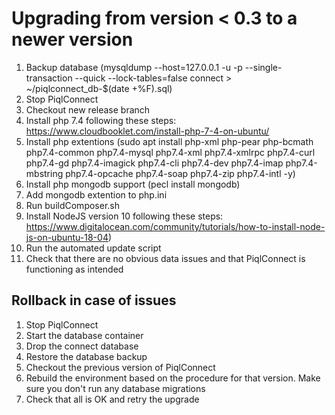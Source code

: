 # Upgrading from version < 0.3 to a newer version

1. Backup database (mysqldump --host=127.0.0.1 -u <DB-user> -p --single-transaction --quick --lock-tables=false connect > ~/piqlconnect_db-$(date +%F).sql)
2. Stop PiqlConnect
3. Checkout new release branch
4. Install php 7.4 following these steps: https://www.cloudbooklet.com/install-php-7-4-on-ubuntu/
5. Install php extentions (sudo apt install php-xml php-pear php-bcmath php7.4-common php7.4-mysql php7.4-xml php7.4-xmlrpc php7.4-curl php7.4-gd php7.4-imagick php7.4-cli php7.4-dev php7.4-imap php7.4-mbstring php7.4-opcache php7.4-soap php7.4-zip php7.4-intl -y)
6. Install php mongodb support (pecl install mongodb)
7. Add mongodb extention to php.ini
8. Run buildComposer.sh
9. Install NodeJS version 10 following these steps: https://www.digitalocean.com/community/tutorials/how-to-install-node-js-on-ubuntu-18-04)
9. Run the automated update script
10. Check that there are no obvious data issues and that PiqlConnect is functioning as intended


## Rollback in case of issues

1. Stop PiqlConnect
2. Start the database container
3. Drop the connect database
4. Restore the database backup
5. Checkout the previous version of PiqlConnect
6. Rebuild the environment based on the procedure for that version. Make sure you don't run any database migrations
7. Check that all is OK and retry the upgrade